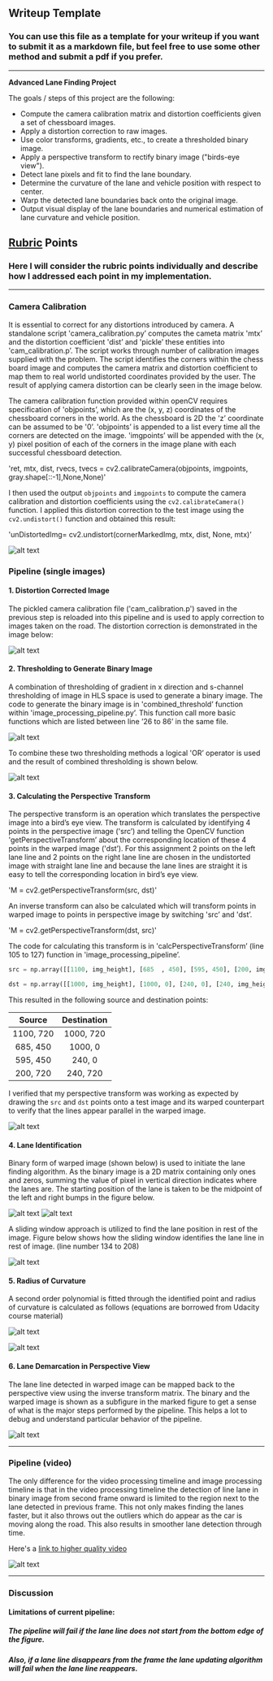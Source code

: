 ## Writeup Template

### You can use this file as a template for your writeup if you want to submit it as a markdown file, but feel free to use some other method and submit a pdf if you prefer.

---

**Advanced Lane Finding Project**

The goals / steps of this project are the following:

* Compute the camera calibration matrix and distortion coefficients given a set of chessboard images.
* Apply a distortion correction to raw images.
* Use color transforms, gradients, etc., to create a thresholded binary image.
* Apply a perspective transform to rectify binary image ("birds-eye view").
* Detect lane pixels and fit to find the lane boundary.
* Determine the curvature of the lane and vehicle position with respect to center.
* Warp the detected lane boundaries back onto the original image.
* Output visual display of the lane boundaries and numerical estimation of lane curvature and vehicle position.

[//]: # (Image References)

[image1]: ./img/undistort_chessboard.png "Undistorted"
[image2]: ./img/undistorted_image.png "Road Undistorted"
[image3]: ./img/various_thresholding.png "Binary Example"
[image4]: ./img/threshold_image.png "Binary combined"
[image5]: ./img/warped_image.png "Warped Image with Visual Fit"
[image6]: ./img/warped_binary.png "Warped Binary Image"
[image7]: ./img/lane_pixel_histogram.png "Histogram"
[image8]: ./img/window_search.png "Window Search"
[image9]: ./img/2nd_order_equation.png "Second order polynomial"
[image10]: ./img/2nd_order_equation_curvature.png "curvature"
[image11]: ./img/lane_marked_perspective_view.png "output of pipeline"

[image12]: ./output_videos/project_video.gif "Marked Video"

## [Rubric](https://review.udacity.com/#!/rubrics/571/view) Points

### Here I will consider the rubric points individually and describe how I addressed each point in my implementation.  

---

### Camera Calibration

It is essential to correct for any distortions introduced by camera. A standalone script 'camera_calibration.py’ computes the cameta matrix 'mtx’ and the distortion coefficient 'dist’ and 'pickle’ these entities into 'cam_calibration.p’. The script works through number of calibration images supplied with the problem. The script identifies the corners within the chess board image and computes the camera matrix and distortion coefficient to map them to real world undistorted coordinates provided by the user. The result of applying camera distortion can be clearly seen in the image below.

The camera calibration function provided within openCV requires specification of 'objpoints’, which are the (x, y, z) coordinates of the chessboard corners in the world. As the chessboard is 2D the 'z’ coordinate can be assumed to be '0’. 'objpoints’ is appended to a list every time all the corners are detected on the image. 'imgpoints’ will be appended with the (x, y) pixel position of each of the corners in the image plane with each successful chessboard detection.  

'ret, mtx, dist, rvecs, tvecs = cv2.calibrateCamera(objpoints, imgpoints, gray.shape[::-1],None,None)'

I then used the output `objpoints` and `imgpoints` to compute the camera calibration and distortion coefficients using the `cv2.calibrateCamera()` function.  I applied this distortion correction to the test image using the `cv2.undistort()` function and obtained this result: 

'unDistortedImg= cv2.undistort(cornerMarkedImg, mtx, dist, None, mtx)’

![alt text][image1]

### Pipeline (single images)

#### 1. Distortion Corrected Image

The pickled camera calibration file ('cam_calibration.p') saved in the previous step is reloaded into this pipeline and is used to apply correction to images taken on the road. The distortion correction is demonstrated in the image below:

![alt text][image2]

#### 2. Thresholding to Generate Binary Image

A combination of thresholding of gradient in x direction and s-channel thresholding of image in HLS space is used to generate a binary image. The code to generate the binary image is in 'combined_threshold’ function within 'image_processing_pipeline.py’. This function call more basic functions which are listed between line ’26 to 86’ in the same file.

![alt text][image3]

To combine these two thresholding methods a logical 'OR’ operator is used and the result of combined thresholding is shown below.

![alt text][image4]

#### 3. Calculating the Perspective Transform

The perspective transform is an operation which translates the perspective image into a bird’s eye view. The transform is calculated by identifying 4 points in the perspective image ('src’) and telling the OpenCV function 'getPerspectiveTransform’ about the corresponding location of these 4 points in the warped image ('dst’). For this assignment 2 points on the left lane line and 2 points on the right lane line are chosen in the undistorted image with straight lane line and because the lane lines are straight it is easy to tell the corresponding location in bird’s eye view. 

'M = cv2.getPerspectiveTransform(src, dst)'

An inverse transform can also be calculated which will transform points in warped image to points in perspective image by switching 'src’ and 'dst’.

'M = cv2.getPerspectiveTransform(dst, src)'

The code for calculating this transform is in 'calcPerspectiveTransform’ (line 105 to 127) function in 'image_processing_pipeline’.

```python
src = np.array([[1100, img_height], [685  , 450], [595, 450], [200, img_height]], dtype=np.float32)

dst = np.array([[1000, img_height], [1000, 0], [240, 0], [240, img_height]], dtype=np.float32)
```
This resulted in the following source and destination points:

| Source        | Destination   | 
|:-------------:|:-------------:| 
| 1100, 720      | 1000, 720        | 
| 685, 450      | 1000, 0      |
| 595, 450     | 240, 0      |
| 200, 720      | 240, 720        |

I verified that my perspective transform was working as expected by drawing the `src` and `dst` points onto a test image and its warped counterpart to verify that the lines appear parallel in the warped image.


![alt text][image5]

#### 4. Lane Identification

Binary form of warped image (shown below) is used to initiate the lane finding algorithm. As the binary image is a 2D matrix containing only ones and zeros, summing the value of pixel in vertical direction indicates where the lanes are. The starting position of the lane is taken to be the midpoint of the left and right bumps in the figure below.

![alt text][image6]
![alt text][image7]

A sliding window approach is utilized to find the lane position in rest of the image. Figure below shows how the sliding window identifies the lane line in rest of image. (line number 134 to 208)

![alt text][image8]

#### 5. Radius of Curvature

A second order polynomial is fitted through the identified point and radius of curvature is calculated as follows (equations are borrowed from Udacity course material)

![alt text][image9]

![alt text][image10]

#### 6. Lane Demarcation in Perspective View

The lane line detected in warped image can be mapped back to the perspective view using the inverse transform matrix. The binary and the warped image is shown as a subfigure in the marked figure to get a sense of what is the major steps performed by the pipeline. This helps a lot to debug and understand particular behavior of the pipeline.


![alt text][image11]

---

### Pipeline (video)

The only difference for the video processing timeline and image processing timeline is that in the video processing timeline the detection of line lane in binary image from second frame onward is limited to the region next to the lane detected in previous frame. This not only makes finding the lanes faster, but it also throws out the outliers which do appear as the car is moving along the road. This also results in smoother lane detection through time.

Here's a [link to higher quality video](https://youtu.be/WXUYMB9sTPs)

![alt text][image12]

---

### Discussion

#### Limitations of current pipeline:

##### The pipeline will fail if the lane line does not start from the bottom edge of the figure.

##### Also, if a lane line disappears from the frame the lane updating algorithm will fail when the lane line reappears.  


